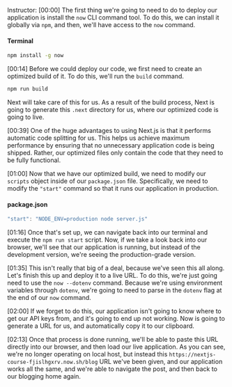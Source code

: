 Instructor: [00:00] The first thing we're going to need to do to deploy our application is install the `now` CLI command tool. To do this, we can install it globally via `npm`, and then, we'll have access to the `now` command.

#### Terminal
```bash
npm install -g now
```

[00:14] Before we could deploy our code, we first need to create an optimized build of it. To do this, we'll run the `build` command. 

```bash
npm run build
```

Next will take care of this for us. As a result of the build process, Next is going to generate this `.next` directory for us, where our optimized code is going to live.

[00:39] One of the huge advantages to using Next.js is that it performs automatic code splitting for us. This helps us achieve maximum performance by ensuring that no unnecessary application code is being shipped. Rather, our optimized files only contain the code that they need to be fully functional.

[01:00] Now that we have our optimized build, we need to modify our `scripts` object inside of our `package.json` file. Specifically, we need to modify the `"start"` command so that it runs our application in production.

#### package.json
```javascript
"start": "NODE_ENV=production node server.js"
```

[01:16] Once that's set up, we can navigate back into our terminal and execute the `npm run start` script. Now, if we take a look back into our browser, we'll see that our application is running, but instead of the development version, we're seeing the production-grade version.

[01:35] This isn't really that big of a deal, because we've seen this all along. Let's finish this up and deploy it to a live URL. To do this, we're just going need to use the `now --dotenv` command. Because we're using environment variables through `dotenv`, we're going to need to parse in the `dotenv` flag at the end of our `now` command.

[02:00] If we forget to do this, our application isn't going to know where to get our API keys from, and it's going to end up not working. Now is going to generate a URL for us, and automatically copy it to our clipboard.

[02:13] Once that process is done running, we'll be able to paste this URL directly into our browser, and then load our live application. As you can see, we're no longer operating on local host, but instead this `https://nextjs-course-fjislhgxrv.now.sh/blog` URL we've been given, and our application works all the same, and we're able to navigate the post, and then back to our blogging home again.